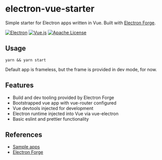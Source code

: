 # electron-vue-starter

Simple starter for Electron apps written in Vue. Built with [Electron Forge](https://electronforge.io/).

[![Electron](https://img.shields.io/badge/powered%20by-electron-74b1be.svg)](https://electronjs.org/)
[![Vue.js](https://img.shields.io/badge/powered%20by-vue-42b983.svg)](https://vuejs.org/)
[![Apache License](https://img.shields.io/badge/license-apache_2.0-a9215a.svg)](https://raw.githubusercontent.com/w33ble/electron-vue-starter/master/LICENSE)

## Usage

`yarn && yarn start`

Default app is frameless, but the frame is provided in dev mode, for now.

## Features

- Build and dev tooling provided by Electron Forge
- Bootstrapped vue app with vue-router configured
- Vue devtools injected for development
- Electron runtime injected into Vue via vue-electron
- Basic eslint and prettier functionality

## References

- [Sample apps](https://github.com/hokein/electron-sample-apps/)
- [Electron Forge](https://electronforge.io/)
